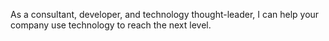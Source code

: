 As a consultant, developer, and technology thought-leader, 
I can help your company use technology to reach the next level.  



